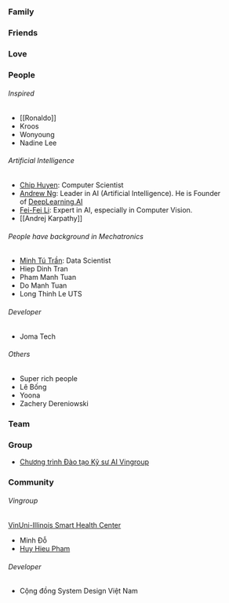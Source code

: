 ### Family
### Friends
### Love
### People

###### Inspired

- [[Ronaldo]]
- Kroos
- Wonyoung
- Nadine Lee

###### Artificial Intelligence

- [Chip Huyen](https://huyenchip.com): Computer Scientist
- [Andrew Ng](https://www.andrewng.org): Leader in AI (Artificial Intelligence). He is Founder of [DeepLearning.AI](https://www.deeplearning.ai/)
- [Fei-Fei Li](https://profiles.stanford.edu/fei-fei-li): Expert in AI, especially in Computer Vision.
- [[Andrej Karpathy]]

###### People have background in Mechatronics

- [Minh Tú Trần](https://www.linkedin.com/in/kazansky/): Data Scientist
- Hiep Dinh Tran
- Pham Manh Tuan
- Do Manh Tuan
- Long Thinh Le UTS

###### Developer

- Joma Tech

###### Others

- Super rich people
- Lê Bống
- Yoona
- Zachery Dereniowski

### Team

### Group

- [Chương trình Đào tạo Kỹ sư AI Vingroup](https://www.facebook.com/groups/ctaivingroup/)

### Community

###### Vingroup

[VinUni-Illinois Smart Health Center](https://smarthealth.vinuni.edu.vn)

- Minh Đỗ
- [Huy Hieu Pham](https://huyhieupham.github.io)

###### Developer

- Cộng đồng System Design Việt Nam
